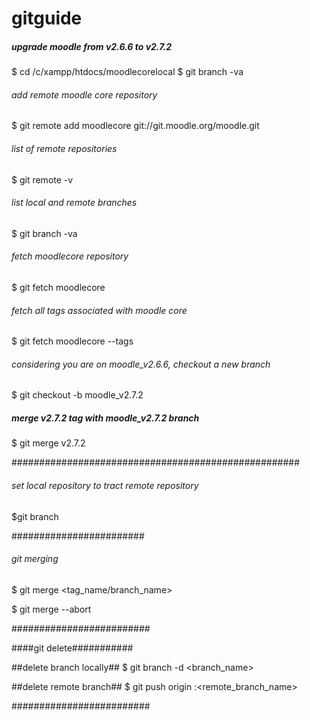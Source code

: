 gitguide
========

##### upgrade moodle from v2.6.6 to v2.7.2 ######

$ cd /c/xampp/htdocs/moodlecorelocal
$ git branch -va 

###### add remote moodle core repository #######
$ git remote add moodlecore git://git.moodle.org/moodle.git

###### list of remote repositories ######
$ git remote -v

###### list local and remote branches ######
$ git branch -va

###### fetch moodlecore repository ######
$ git fetch moodlecore

###### fetch all tags associated with moodle core ######
$ git fetch moodlecore --tags

###### considering you are on moodle_v2.6.6, checkout a new branch ######
$ git checkout -b moodle_v2.7.2

##### merge v2.7.2 tag with moodle_v2.7.2 branch ######
$ git merge v2.7.2

#################################################### 

###### set local repository to tract remote repository ######

$git branch 

########################

###### git merging #####

$ git merge <tag_name/branch_name>

$ git merge --abort

#########################

####git delete###########

##delete branch locally##
$ git branch -d <branch_name>

##delete remote branch##
$ git push origin :<remote_branch_name>

######################### 

